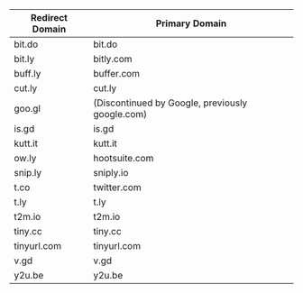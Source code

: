| Redirect Domain | Primary Domain        |
|-----------------|------------------------|
| bit.do          | bit.do                 |
| bit.ly          | bitly.com              |
| buff.ly         | buffer.com             |
| cut.ly          | cut.ly                 |
| goo.gl          | (Discontinued by Google, previously google.com) |
| is.gd           | is.gd                  |
| kutt.it         | kutt.it                |
| ow.ly           | hootsuite.com          |
| snip.ly         | sniply.io              |
| t.co            | twitter.com            |
| t.ly            | t.ly                   |
| t2m.io          | t2m.io                 |
| tiny.cc         | tiny.cc                |
| tinyurl.com     | tinyurl.com            |
| v.gd            | v.gd                   |
| y2u.be          | y2u.be                 |
